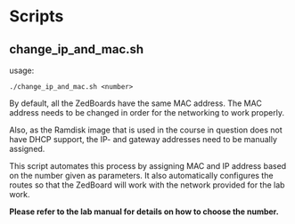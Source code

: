 # Scripts

## change_ip_and_mac.sh

usage:
```
./change_ip_and_mac.sh <number>
```

By default, all the ZedBoards have the same MAC address. The MAC address needs to be changed in order for the networking to work properly.

Also, as the Ramdisk image that is used in the course in question does not have DHCP support, the IP- and gateway addresses need to be manually assigned.


This script automates this process by assigning MAC and IP address based on the number given as parameters. It also automatically configures the routes so that the ZedBoard will work with the network provided for the lab work.


**Please refer to the lab manual for details on how to choose the number.**
